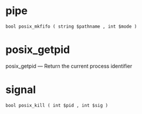 
# pipe

    bool posix_mkfifo ( string $pathname , int $mode )

# posix_getpid
posix_getpid — Return the current process identifier

# signal

    bool posix_kill ( int $pid , int $sig )
